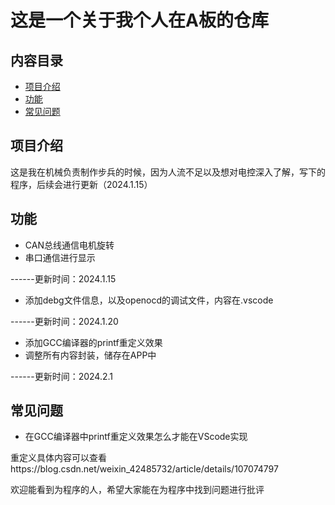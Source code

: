 # 这是一个关于我个人在A板的仓库

## 内容目录

- [项目介绍](#项目介绍)
- [功能](#功能)
- [常见问题](#常见问题)

## 项目介绍

这是我在机械负责制作步兵的时候，因为人流不足以及想对电控深入了解，写下的程序，后续会进行更新（2024.1.15）

## 功能

- CAN总线通信电机旋转
- 串口通信进行显示

------更新时间：2024.1.15
  
- 添加debg文件信息，以及openocd的调试文件，内容在.vscode

------更新时间：2024.1.20

- 添加GCC编译器的printf重定义效果
- 调整所有内容封装，储存在APP中

------更新时间：2024.2.1

## 常见问题

- 在GCC编译器中printf重定义效果怎么才能在VScode实现

重定义具体内容可以查看https://blog.csdn.net/weixin_42485732/article/details/107074797

欢迎能看到为程序的人，希望大家能在为程序中找到问题进行批评
